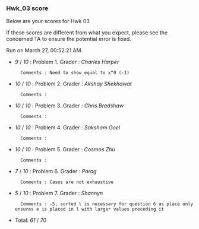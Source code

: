 ### Hwk_03 score

Below are your scores for Hwk 03

If these scores are different from what you expect, please see the concerned TA to ensure the potential error is fixed.

Run on March 27, 00:52:21 AM.

+ _9_ /  _10_ :  Problem 1. Grader :  _Charles Harper_ 

		Comments : Need to show equal to x^0 (-1)



+ _10_ /  _10_ :  Problem 2. Grader :  _Akshay Shekhawat_ 

		Comments : 



+ _10_ /  _10_ :  Problem 3. Grader :  _Chris Bradshaw_ 

		Comments : 



+ _10_ /  _10_ :  Problem 4. Grader :  _Saksham Goel_ 

		Comments : 



+ _10_ /  _10_ :  Problem 5. Grader :  _Cosmos Zhu_ 

		Comments : 



+ _7_ /  _10_ :  Problem 6. Grader :  _Parag_ 

		Comments : Cases are not exhaustive



+ _5_ /  _10_ :  Problem 7. Grader :  _Shannyn_ 

		Comments : -5, sorted l is necessary for question 6 as place only ensures e is placed in l with larger values preceding it



+ Total: _61_ / _70_ 



